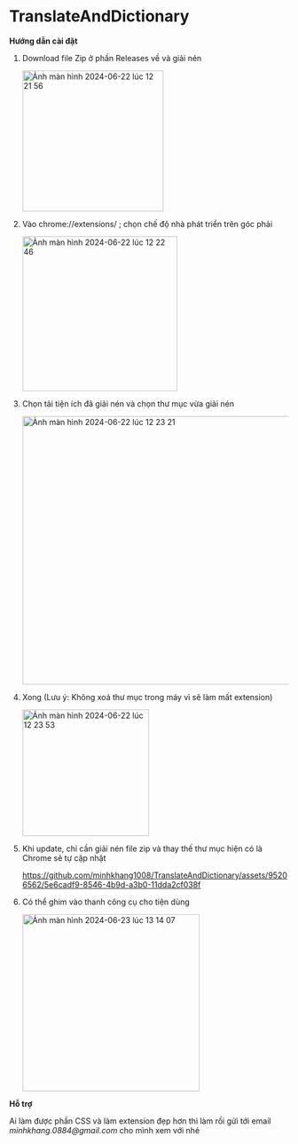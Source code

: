 # TranslateAndDictionary
**Hướng dẫn cài đặt**
1. Download file Zip ở phần Releases về và giải nén
   
   <img width="254" alt="Ảnh màn hình 2024-06-22 lúc 12 21 56" src="https://github.com/minhkhang1008/TranslateAndDictionary/assets/95206562/3fde741b-d426-48b8-a0ac-c7654edade31">
   
2. Vào chrome://extensions/ ; chọn chế độ nhà phát triển trên góc phải

   <img width="279" alt="Ảnh màn hình 2024-06-22 lúc 12 22 46" src="https://github.com/minhkhang1008/TranslateAndDictionary/assets/95206562/acb2b95e-ded0-4021-a7ea-8b5f23dbd7b1">

3. Chọn tải tiện ích đã giải nén và chọn thư mục vừa giải nén

   <img width="484" alt="Ảnh màn hình 2024-06-22 lúc 12 23 21" src="https://github.com/minhkhang1008/TranslateAndDictionary/assets/95206562/c7706802-fce8-422b-b1f2-d9136986c488">

4. Xong (Lưu ý: Không xoá thư mục trong máy vì sẽ làm mất extension) 

   <img width="228" alt="Ảnh màn hình 2024-06-22 lúc 12 23 53" src="https://github.com/minhkhang1008/TranslateAndDictionary/assets/95206562/f3e1ec30-f67d-4ce7-9e70-99e023c380f0">

5. Khi update, chỉ cần giải nén file zip và thay thế thư mục hiện có là Chrome sẽ tự cập nhật
  
   
   https://github.com/minhkhang1008/TranslateAndDictionary/assets/95206562/5e6cadf9-8546-4b9d-a3b0-11dda2cf038f

6. Có thể ghim vào thanh công cụ cho tiện dùng

   <img width="319" alt="Ảnh màn hình 2024-06-23 lúc 13 14 07" src="https://github.com/minhkhang1008/TranslateAndDictionary/assets/95206562/03693518-7b2e-421e-900c-7353eeed03aa">

**Hỗ trợ**

Ai làm được phần CSS và làm extension đẹp hơn thì làm rồi gửi tới email _minhkhang.0884@gmail.com_ cho mình xem với nhé
